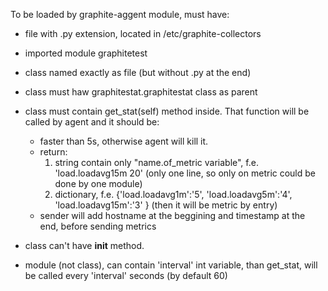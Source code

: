 To be loaded by graphite-aggent module, must have:
- file with .py extension, located in /etc/graphite-collectors
- imported module graphitetest
- class named exactly as file (but without .py at the end)
- class must haw graphitestat.graphitestat class as parent
- class must contain get_stat(self) method inside. That function will be called by agent and it should be:
  * faster than 5s, otherwise agent will kill it.
  * return:
    1. string contain only "name.of_metric variable", f.e. 'load.loadavg15m 20' (only one line, so only on metric could be done by one module)
    2. dictionary, f.e.  {'load.loadavg1m':'5', 'load.loadavg5m':'4', 'load.loadavg15m':'3' } (then it will be metric by entry)
  * sender will add hostname at the beggining and timestamp at the end, before sending metrics

- class can't have __init__ method.
- module (not class), can contain 'interval' int variable, than get_stat, will be called every 'interval' seconds (by default 60)
